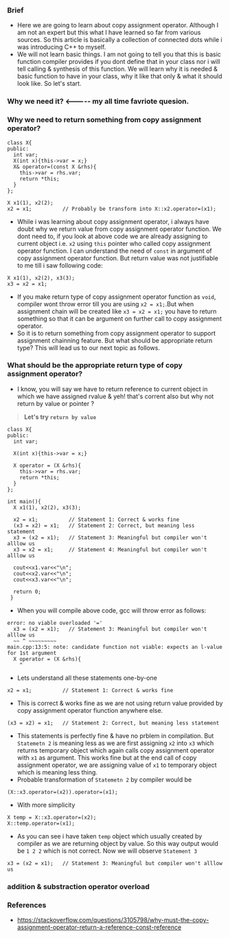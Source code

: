 ### Brief
- Here we are going to learn about copy assignment operator. Although I am not an expert but this what I have learned so far from various sources. So this article is basically a collection of connected dots while i was introducing C++ to myself.
- We will not learn basic things. I am not going to tell you that this is basic function compiler provides if you dont define that in your class nor i will tell calling & synthesis of this function. We will learn why it is needed & basic function to have in your class, why it like that only & what it should look like. So let's start.
### Why we need it? <----- my all time favriote quesion.

### Why we need to return something from copy assignment operator?
```
class X{
public:
  int var;
  X(int x){this->var = x;}
  X& operator=(const X &rhs){
    this->var = rhs.var;
    return *this;
  }
};

X x1(1), x2(2);
x2 = x1;          // Probably be transform into X::x2.operator=(x1);
```
- While i was learning about copy assignment operator, i always have doubt why we return value from copy assignment operator function. We dont need to, if you look at above code we are already assigning to current object i.e. `x2` using `this` pointer who called copy assignment operator function. I can understand the need of `const` in argument of copy assignment operator function. But return value was not justifiable to me till i saw following code:
```
X x1(1), x2(2), x3(3);
x3 = x2 = x1;
```
- If you make return type of copy assignment operator function as `void`, compiler wont throw error till you are using `x2 = x1;`.But when assignment chain will be created like `x3 = x2 = x1;` you have to return something so that it can be argument on further call to copy assignment operator.
- So it is to return something from copy assignment operator to support assignment chainning feature. But what should be appropriate return type? This will lead us to our next topic as follows.

### What should be the appropriate return type of copy assignment operator?
- I know, you will say we have to return reference to current object in which we have assigned rvalue & yeh! that's corrent also but why not return by value or pointer ?

> **Let's try `return by value`**

```
class X{
public:
  int var;

  X(int x){this->var = x;}

  X operator = (X &rhs){
    this->var = rhs.var;
    return *this;
  }  
};

int main(){
  X x1(1), x2(2), x3(3);

  x2 = x1;          // Statement 1: Correct & works fine 
  (x3 = x2) = x1;   // Statement 2: Correct, but meaning less statement
  x3 = (x2 = x1);   // Statement 3: Meaningful but compiler won't alllow us
  x3 = x2 = x1;     // Statement 4: Meaningful but compiler won't alllow us

  cout<<x1.var<<"\n";
  cout<<x2.var<<"\n";
  cout<<x3.var<<"\n";
  
  return 0;
 }
```
- When you will compile above code, gcc will throw error as follows:
```
error: no viable overloaded '='
  x3 = (x2 = x1);   // Statement 3: Meaningful but compiler won't alllow us
  ~~ ^ ~~~~~~~~~
main.cpp:13:5: note: candidate function not viable: expects an l-value for 1st argument
  X operator = (X &rhs){
    ^
```
- Lets understand all these statements one-by-one
```
x2 = x1;          // Statement 1: Correct & works fine
```
- This is correct & works fine as we are not using return value provided by copy assignment operator fiunction anywhere else.
```
(x3 = x2) = x1;   // Statement 2: Correct, but meaning less statement
```
- This statements is perfectly fine & have no prblem in compilation. But `Statemetn 2` is meaning less as we are first assigning `x2` into `x3` which returns temporary object which again calls copy assignment operator with `x1` as argument. This works fine but at the end call of copy assignment operator, we are assigning value of `x1` to temporary object which is meaning less thing.
- Probable transformation of `Statemetn 2` by compiler would be
```
(X::x3.operator=(x2)).operator=(x1);
```
- With more simplicity
```
X temp = X::x3.operator=(x2);
X::temp.operator=(x1);
```
- As you can see i have taken `temp` object which usually created by compiler as we are returning object by value. So this way output would be `1 2 2` which is not correct. Now we will observe `Statement 3`
```
x3 = (x2 = x1);   // Statement 3: Meaningful but compiler won't alllow us
```

### addition & substraction operator overload

### References
- https://stackoverflow.com/questions/3105798/why-must-the-copy-assignment-operator-return-a-reference-const-reference
